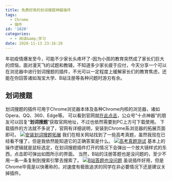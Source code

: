 ```yaml
---
title: 免费好用的划词搜题神器插件
tags:
  - Chrome
  - 插件
id: '1820'
categories:
  - - 阅读&amp;学习
date: 2020-11-13 23:16:28
---
```


年初疫情爆发至今，可能不少家长头疼坏了-因为小孩的教育突然成了家长们巨大的烦恼，面对漫天飞的试题和教辅，不知道多少家长疲于应付，今天分享一个可以在浏览器中进行划词搜题的插件，不光可以一定程度上缓解家长们的教育焦虑，还能在你回答诸如淘宝大学、B站注册等各种问题时游刃有余。

## 划词搜题

划词搜题的插件可用于Chrome浏览器本体及各种Chrome内核的浏览器，诸如Opera、QQ、360、Edge等。 可以看到官网就[在此点击](https://www.zaixiantiku.com)，公众号“十点神器”的朋友可以回复“**划词搜题**”获取官网地址，不过也依然需要到PC上方可下载使用。 下载插件的方法就不多说了，官网有详细说明，安装到Chrome系浏览器的拓展页面即可。 [![安装划词搜题拓展](https://images.jubuzz.com///1605279964.png)](https://images.jubuzz.com///1605279964.png) 我们在相关网站找到了一些高考真题，虽然我现在已经看不懂了，但是我依然能知道它的正确答案是什么。 [![高考真题测试](https://images.jubuzz.com///1605280182.png)](https://images.jubuzz.com///1605280182.png) 基本上的操作逻辑就是鼠标选定，在划词搜题插件打开的情况下会弹出一个放大镜样式的东西，点击即可弹出如图所示的界面。 当然，B站的注册答题也是没问题的，至少不用一条一条复制到搜索引擎去搜索了。 [![B站答题也没问题](https://images.jubuzz.com///1605280335.png)](https://images.jubuzz.com///1605280335.png) 虽说插件好用，但是Chrome毕竟是以快著称的，对速度有极致追求的同学在非必要情况下还是建议关掉插件。